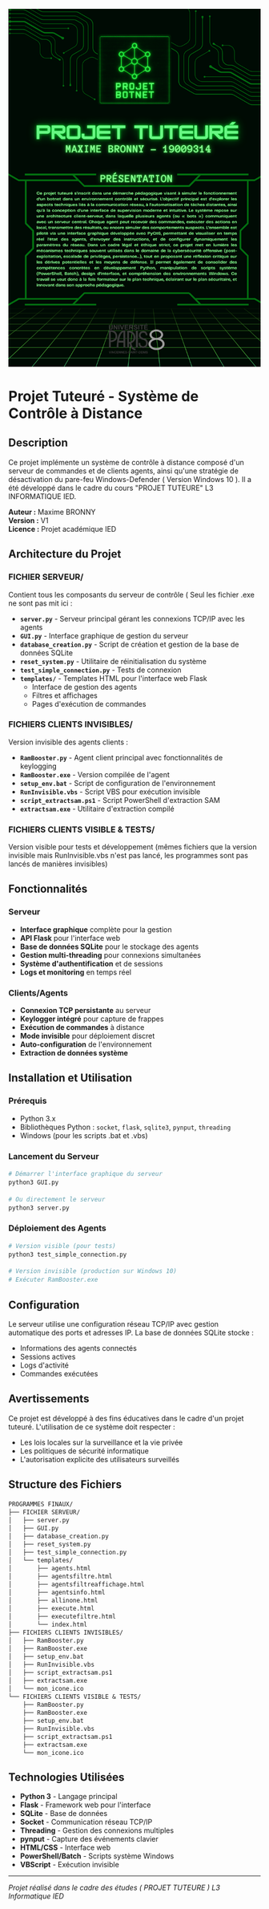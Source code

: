 ![Présentation du projet](./images/up.png)

# Projet Tuteuré - Système de Contrôle à Distance

## Description

Ce projet implémente un système de contrôle à distance composé d'un serveur de commandes et de clients agents, ainsi qu'une stratégie de désactivation du pare-feu Windows-Defender ( Version Windows 10 ). Il a été développé dans le cadre du cours "PROJET TUTEURE" L3 INFORMATIQUE IED.

**Auteur :** Maxime BRONNY  
**Version :** V1  
**Licence :** Projet académique IED

## Architecture du Projet

### FICHIER SERVEUR/
Contient tous les composants du serveur de contrôle ( Seul les fichier .exe ne sont pas mit ici :

- **`server.py`** - Serveur principal gérant les connexions TCP/IP avec les agents
- **`GUI.py`** - Interface graphique de gestion du serveur
- **`database_creation.py`** - Script de création et gestion de la base de données SQLite
- **`reset_system.py`** - Utilitaire de réinitialisation du système
- **`test_simple_connection.py`** - Tests de connexion
- **`templates/`** - Templates HTML pour l'interface web Flask
  - Interface de gestion des agents
  - Filtres et affichages
  - Pages d'exécution de commandes

### FICHIERS CLIENTS INVISIBLES/
Version invisible des agents clients :

- **`RamBooster.py`** - Agent client principal avec fonctionnalités de keylogging
- **`RamBooster.exe`** - Version compilée de l'agent
- **`setup_env.bat`** - Script de configuration de l'environnement
- **`RunInvisible.vbs`** - Script VBS pour exécution invisible
- **`script_extractsam.ps1`** - Script PowerShell d'extraction SAM
- **`extractsam.exe`** - Utilitaire d'extraction compilé

### FICHIERS CLIENTS VISIBLE & TESTS/
Version visible pour tests et développement (mêmes fichiers que la version invisible mais RunInvisible.vbs n'est pas lancé, les programmes sont pas lancés de manières invisibles)

## Fonctionnalités

### Serveur
- **Interface graphique** complète pour la gestion
- **API Flask** pour l'interface web
- **Base de données SQLite** pour le stockage des agents
- **Gestion multi-threading** pour connexions simultanées
- **Système d'authentification** et de sessions
- **Logs et monitoring** en temps réel

### Clients/Agents
- **Connexion TCP persistante** au serveur
- **Keylogger intégré** pour capture de frappes
- **Exécution de commandes** à distance
- **Mode invisible** pour déploiement discret
- **Auto-configuration** de l'environnement
- **Extraction de données système**

## Installation et Utilisation

### Prérequis
- Python 3.x
- Bibliothèques Python : `socket`, `flask`, `sqlite3`, `pynput`, `threading`
- Windows (pour les scripts .bat et .vbs)

### Lancement du Serveur
```bash
# Démarrer l'interface graphique du serveur
python3 GUI.py

# Ou directement le serveur
python3 server.py
```

### Déploiement des Agents
```bash
# Version visible (pour tests)
python3 test_simple_connection.py

# Version invisible (production sur Windows 10)
# Exécuter RamBooster.exe
```

## Configuration

Le serveur utilise une configuration réseau TCP/IP avec gestion automatique des ports et adresses IP. La base de données SQLite stocke :
- Informations des agents connectés
- Sessions actives
- Logs d'activité
- Commandes exécutées

## Avertissements

Ce projet est développé à des fins éducatives dans le cadre d'un projet tuteuré. L'utilisation de ce système doit respecter :
- Les lois locales sur la surveillance et la vie privée
- Les politiques de sécurité informatique
- L'autorisation explicite des utilisateurs surveillés

## Structure des Fichiers

```
PROGRAMMES FINAUX/
├── FICHIER SERVEUR/
│   ├── server.py
│   ├── GUI.py
│   ├── database_creation.py
│   ├── reset_system.py
│   ├── test_simple_connection.py
│   └── templates/
│       ├── agents.html
│       ├── agentsfiltre.html
│       ├── agentsfiltreaffichage.html
│       ├── agentsinfo.html
│       ├── allinone.html
│       ├── execute.html
│       ├── executefiltre.html
│       └── index.html
├── FICHIERS CLIENTS INVISIBLES/
│   ├── RamBooster.py
│   ├── RamBooster.exe
│   ├── setup_env.bat
│   ├── RunInvisible.vbs
│   ├── script_extractsam.ps1
│   ├── extractsam.exe
│   └── mon_icone.ico
└── FICHIERS CLIENTS VISIBLE & TESTS/
    ├── RamBooster.py
    ├── RamBooster.exe
    ├── setup_env.bat
    ├── RunInvisible.vbs
    ├── script_extractsam.ps1
    ├── extractsam.exe
    └── mon_icone.ico
```

## Technologies Utilisées

- **Python 3** - Langage principal
- **Flask** - Framework web pour l'interface
- **SQLite** - Base de données
- **Socket** - Communication réseau TCP/IP
- **Threading** - Gestion des connexions multiples
- **pynput** - Capture des événements clavier
- **HTML/CSS** - Interface web
- **PowerShell/Batch** - Scripts système Windows
- **VBScript** - Exécution invisible

---

*Projet réalisé dans le cadre des études ( PROJET TUTEURE ) L3 Informatique IED* 
